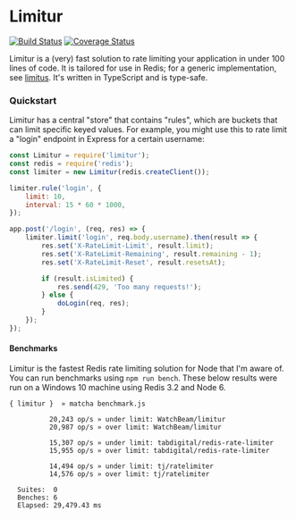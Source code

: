 # Limitur

[![Build Status](https://travis-ci.org/WatchBeam/limitur.svg)](https://travis-ci.org/WatchBeam/limitur) [![Coverage Status](https://coveralls.io/repos/WatchBeam/limitur/badge.svg?branch=master)](https://coveralls.io/r/WatchBeam/limitur?branch=master)

Limitur is a (very) fast solution to rate limiting your application in under 100 lines of code. It is tailored for use in Redis; for a generic implementation, see [limitus](https://github.com/WatchBeam/limitus). It's written in TypeScript and is type-safe.

### Quickstart

Limitur has a central "store" that contains "rules", which are buckets that can limit specific keyed values. For example, you might use this to rate limit a "login" endpoint in Express for a certain username:

```js
const Limitur = require('limitur');
const redis = require('redis');
const limiter = new Limitur(redis.createClient());

limiter.rule('login', {
    limit: 10,
    interval: 15 * 60 * 1000,
});

app.post('/login', (req, res) => {
    limiter.limit('login', req.body.username).then(result => {
        res.set('X-RateLimit-Limit', result.limit);
        res.set('X-RateLimit-Remaining', result.remaining - 1);
        res.set('X-RateLimit-Reset', result.resetsAt);

        if (result.isLimited) {
            res.send(429, 'Too many requests!');
        } else {
            doLogin(req, res);
        }
    });
});
```

#### Benchmarks

Limitur is the fastest Redis rate limiting solution for Node that I'm aware of. You can run benchmarks using `npm run bench`. These below results were run on a Windows 10 machine using Redis 3.2 and Node 6.

```
{ limitur }  » matcha benchmark.js

          20,243 op/s » under limit: WatchBeam/limitur
          20,987 op/s » over limit: WatchBeam/limitur

          15,307 op/s » under limit: tabdigital/redis-rate-limiter
          15,955 op/s » over limit: tabdigital/redis-rate-limiter

          14,494 op/s » under limit: tj/ratelimiter
          14,576 op/s » over limit: tj/ratelimiter

  Suites:  0
  Benches: 6
  Elapsed: 29,479.43 ms
```
